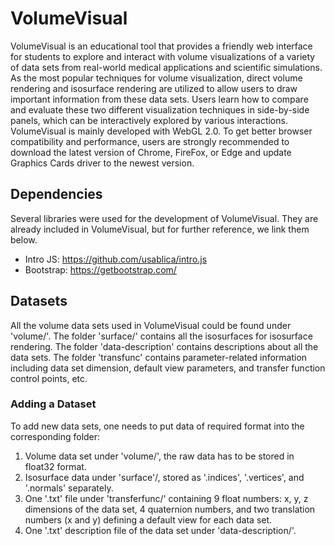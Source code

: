 # VolumeVisual
VolumeVisual is an educational tool that provides a friendly web interface for students to explore and interact with volume visualizations of a variety of data sets from real-world medical applications and scientific simulations. As the most popular techniques for volume visualization, direct volume rendering and isosurface rendering are utilized to allow users to draw important information from these data sets. Users learn how to compare and evaluate these two different visualization techniques in side-by-side panels, which can be interactively explored by various interactions.
VolumeVisual is mainly developed with WebGL 2.0. To get better browser compatibility and performance, users are strongly recommended to download the latest version of Chrome, FireFox, or Edge and update Graphics Cards driver to the newest version.
## Dependencies
Several libraries were used for the development of VolumeVisual.
They are already included in VolumeVisual, but for further reference, we link them below.

* Intro JS: https://github.com/usablica/intro.js
* Bootstrap: https://getbootstrap.com/
## Datasets
All the volume data sets used in VolumeVisual could be found under 'volume/'.
The folder 'surface/' contains all the isosurfaces for isosurface rendering.
The folder 'data-description' contains descriptions about all the data sets.
The folder 'transfunc' contains parameter-related information including data set dimension, default view parameters, and transfer function control points, etc.

### Adding a Dataset
To add new data sets, one needs to put data of required format into the corresponding folder:
1. Volume data set under 'volume/', the raw data has to be stored in float32 format. 
2. Isosurface data under 'surface'/, stored as '.indices', '.vertices', and '.normals' separately.
3. One '.txt' file under 'transferfunc/' containing 9 float numbers: x, y, z dimensions of the data set, 4 quaternion numbers, and two translation numbers (x and y) defining a default view for each data set.
4. One '.txt' description file of the data set under 'data-description/'.
